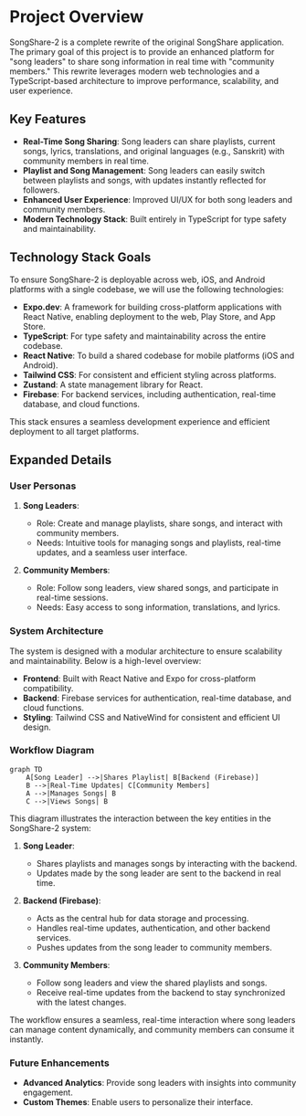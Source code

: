 # Project Overview

SongShare-2 is a complete rewrite of the original SongShare application. The primary goal of this project is to provide an enhanced platform for "song leaders" to share song information in real time with "community members." This rewrite leverages modern web technologies and a TypeScript-based architecture to improve performance, scalability, and user experience.

## Key Features

- **Real-Time Song Sharing**: Song leaders can share playlists, current songs, lyrics, translations, and original languages (e.g., Sanskrit) with community members in real time.
- **Playlist and Song Management**: Song leaders can easily switch between playlists and songs, with updates instantly reflected for followers.
- **Enhanced User Experience**: Improved UI/UX for both song leaders and community members.
- **Modern Technology Stack**: Built entirely in TypeScript for type safety and maintainability.

## Technology Stack Goals

To ensure SongShare-2 is deployable across web, iOS, and Android platforms with a single codebase, we will use the following technologies:

- **Expo.dev**: A framework for building cross-platform applications with React Native, enabling deployment to the web, Play Store, and App Store.
- **TypeScript**: For type safety and maintainability across the entire codebase.
- **React Native**: To build a shared codebase for mobile platforms (iOS and Android).
- **Tailwind CSS**: For consistent and efficient styling across platforms.
- **Zustand**: A state management library for React.
- **Firebase**: For backend services, including authentication, real-time database, and cloud functions.

This stack ensures a seamless development experience and efficient deployment to all target platforms.

## Expanded Details

### User Personas

1. **Song Leaders**:

   - Role: Create and manage playlists, share songs, and interact with community members.
   - Needs: Intuitive tools for managing songs and playlists, real-time updates, and a seamless user interface.

2. **Community Members**:
   - Role: Follow song leaders, view shared songs, and participate in real-time sessions.
   - Needs: Easy access to song information, translations, and lyrics.

### System Architecture

The system is designed with a modular architecture to ensure scalability and maintainability. Below is a high-level overview:

- **Frontend**: Built with React Native and Expo for cross-platform compatibility.
- **Backend**: Firebase services for authentication, real-time database, and cloud functions.
- **Styling**: Tailwind CSS and NativeWind for consistent and efficient UI design.

### Workflow Diagram

```mermaid
graph TD
    A[Song Leader] -->|Shares Playlist| B[Backend (Firebase)]
    B -->|Real-Time Updates| C[Community Members]
    A -->|Manages Songs| B
    C -->|Views Songs| B
```

This diagram illustrates the interaction between the key entities in the SongShare-2 system:

1. **Song Leader**:

   - Shares playlists and manages songs by interacting with the backend.
   - Updates made by the song leader are sent to the backend in real time.

2. **Backend (Firebase)**:

   - Acts as the central hub for data storage and processing.
   - Handles real-time updates, authentication, and other backend services.
   - Pushes updates from the song leader to community members.

3. **Community Members**:
   - Follow song leaders and view the shared playlists and songs.
   - Receive real-time updates from the backend to stay synchronized with the latest changes.

The workflow ensures a seamless, real-time interaction where song leaders can manage content dynamically, and community members can consume it instantly.

### Future Enhancements

- **Advanced Analytics**: Provide song leaders with insights into community engagement.
- **Custom Themes**: Enable users to personalize their interface.
